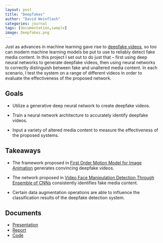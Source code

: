 ```yaml
---
layout: post
title: "Deepfakes"
author: "David Weinflash"
categories: journal
tags: [documentation,sample]
image: Deepfakes.png
---
```


Just as advances in machine learning gave rise to [deepfake videos](https://en.wikipedia.org/wiki/Deepfake), so too can modern machine 
learning models be put to use to reliably detect fake media content. In this project I set out to do just that – first using deep neural networks
to generate deepfake videos, then using neural networks to correctly distinguish between fake and unaltered media content. In each scenario, I
test the system on a range of different videos in order to evaluate the effectiveness of the proposed network.

## Goals

* Utilize a generative deep neural network to create deepfake videos.

* Train a neural network architecture to accurately identify deepfake videos.

* Input a variety of altered media content to measure the effectiveness of the proposed systems.

## Takeaways

* The framework proposed in [First Order Motion Model for Image Animation](https://arxiv.org/abs/2003.00196) generates convincing deepfake videos.

* The network proposed in [Video Face Manipulation Detection Through Ensemble of CNNs](https://arxiv.org/abs/2004.07676) consistently identifies fake media content.

* Certain data augmentation operations are able to influence the classification results of the deepfake detection system.

## Documents

* [Presentation](/assets/pdf/Deepfake_Presentation.pdf)
* [Report](/assets/pdf/Deepfake_Report.pdf)
* [Code](https://github.com/dweinflash/Deepfakes)
